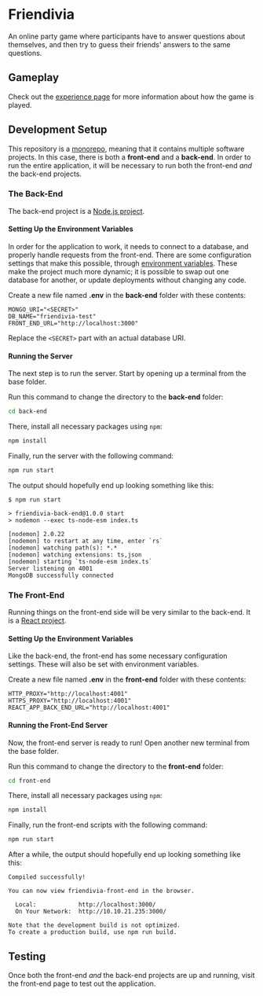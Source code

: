 # Friendivia
An online party game where participants have to answer questions about themselves, and then try to guess their friends' answers to the same questions.

## Gameplay
Check out the [experience page](Planning/Experience.md) for more information about how the game is played.

## Development Setup
This repository is a [monorepo](https://en.wikipedia.org/wiki/Monorepo), meaning that it contains multiple software projects. In this case, there is both a **front-end** and a **back-end**. In order to run the entire application, it will be necessary to run both the front-end _and_ the back-end projects.

### The Back-End
The back-end project is a [Node.js project](https://nodejs.org/en/about).

#### Setting Up the Environment Variables
In order for the application to work, it needs to connect to a database, and properly handle requests from the front-end. There are some configuration settings that make this possible, through [environment variables](https://en.wikipedia.org/wiki/Environment_variable). These make the project much more dynamic; it is possible to swap out one database for another, or update deployments without changing any code.

Create a new file named **.env** in the **back-end** folder with these contents:

```
MONGO_URI="<SECRET>"
DB_NAME="friendivia-test"
FRONT_END_URL="http://localhost:3000"
```

Replace the `<SECRET>` part with an actual database URI. 

#### Running the Server
The next step is to run the server. Start by opening up a terminal from the base folder.

Run this command to change the directory to the **back-end** folder:

```sh
cd back-end
```

There, install all necessary packages using `npm`:

```sh
npm install
```

Finally, run the server with the following command:

```sh
npm run start
```

The output should hopefully end up looking something like this:

```
$ npm run start

> friendivia-back-end@1.0.0 start
> nodemon --exec ts-node-esm index.ts

[nodemon] 2.0.22
[nodemon] to restart at any time, enter `rs`
[nodemon] watching path(s): *.*
[nodemon] watching extensions: ts,json
[nodemon] starting `ts-node-esm index.ts`
Server listening on 4001
MongoDB successfully connected
```

### The Front-End
Running things on the front-end side will be very similar to the back-end. It is a [React project](https://react.dev/).

#### Setting Up the Environment Variables
Like the back-end, the front-end has some necessary configuration settings. These will also be set with environment variables.

Create a new file named **.env** in the **front-end** folder with these contents:

```
HTTP_PROXY="http://localhost:4001"
HTTPS_PROXY="http://localhost:4001"
REACT_APP_BACK_END_URL="http://localhost:4001"
```

#### Running the Front-End Server
Now, the front-end server is ready to run! Open another new terminal from the base folder.

Run this command to change the directory to the **front-end** folder:

```sh
cd front-end
```

There, install all necessary packages using `npm`:

```sh
npm install
```

Finally, run the front-end scripts with the following command:

```sh
npm run start
```

After a while, the output should hopefully end up looking something like this:

```
Compiled successfully!

You can now view friendivia-front-end in the browser.

  Local:            http://localhost:3000/
  On Your Network:  http://10.10.21.235:3000/

Note that the development build is not optimized.
To create a production build, use npm run build.
```

## Testing
Once both the front-end _and_ the back-end projects are up and running, visit the front-end page to test out the application.
